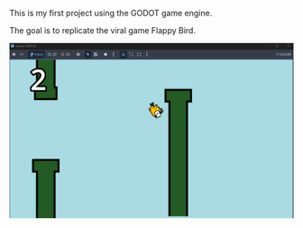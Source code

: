 This is my first project using the GODOT game engine.

The goal is to replicate the viral game Flappy Bird.

![alt text](https://github.com/BoredGorilla58/taptap/blob/main/screen_caps/screen_cap1.png)

